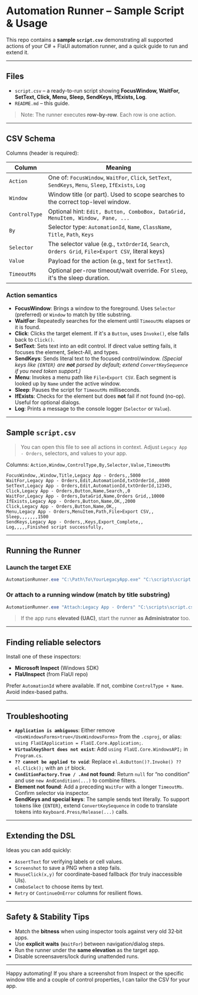 
# Automation Runner – Sample Script & Usage

This repo contains a **sample `script.csv`** demonstrating all supported actions of your C# + FlaUI automation runner, and a quick guide to run and extend it.

---

## Files

- `script.csv` – a ready-to-run script showing **FocusWindow, WaitFor, SetText, Click, Menu, Sleep, SendKeys, IfExists, Log**.
- `README.md` – this guide.

> Note: The runner executes **row-by-row**. Each row is one action.

---

## CSV Schema

Columns (header is required):

| Column       | Meaning                                                                                         |
|--------------|--------------------------------------------------------------------------------------------------|
| `Action`     | One of: `FocusWindow`, `WaitFor`, `Click`, `SetText`, `SendKeys`, `Menu`, `Sleep`, `IfExists`, `Log` |
| `Window`     | Window title (or part). Used to scope searches to the correct top-level window.                 |
| `ControlType`| Optional hint: `Edit, Button, ComboBox, DataGrid, MenuItem, Window, Pane, ...`                   |
| `By`         | Selector type: `AutomationId`, `Name`, `ClassName`, `Title`, `Path`, `Keys`                      |
| `Selector`   | The selector value (e.g., `txtOrderId`, `Search`, `Orders Grid`, `File>Export CSV`, literal keys)|
| `Value`      | Payload for the action (e.g., text for `SetText`).                                               |
| `TimeoutMs`  | Optional per-row timeout/wait override. For `Sleep`, it's the sleep duration.                    |

### Action semantics

- **FocusWindow**: Brings a window to the foreground. Uses `Selector` (preferred) or `Window` to match by title substring.
- **WaitFor**: Repeatedly searches for the element until `TimeoutMs` elapses or it is found.
- **Click**: Clicks the target element. If it's a `Button`, uses `Invoke()`, else falls back to `Click()`.
- **SetText**: Sets text into an edit control. If direct value setting fails, it focuses the element, Select-All, and types.
- **SendKeys**: Sends literal text to the focused control/window. *(Special keys like `{ENTER}` are **not** parsed by default; extend `ConvertKeySequence` if you need token support.)*
- **Menu**: Invokes a menu path like `File>Export CSV`. Each segment is looked up by `Name` under the active window.
- **Sleep**: Pauses the script for `TimeoutMs` milliseconds.
- **IfExists**: Checks for the element but does **not** fail if not found (no-op). Useful for optional dialogs.
- **Log**: Prints a message to the console logger (`Selector` or `Value`).

---

## Sample `script.csv`

> You can open this file to see all actions in context. Adjust `Legacy App - Orders`, selectors, and values to your app.

Columns: `Action,Window,ControlType,By,Selector,Value,TimeoutMs`

```
FocusWindow,,Window,Title,Legacy App - Orders,,5000
WaitFor,Legacy App - Orders,Edit,AutomationId,txtOrderId,,8000
SetText,Legacy App - Orders,Edit,AutomationId,txtOrderId,12345,
Click,Legacy App - Orders,Button,Name,Search,,0
WaitFor,Legacy App - Orders,DataGrid,Name,Orders Grid,,10000
IfExists,Legacy App - Orders,Button,Name,OK,,2000
Click,Legacy App - Orders,Button,Name,OK,,
Menu,Legacy App - Orders,MenuItem,Path,File>Export CSV,,
Sleep,,,,,,,1500
SendKeys,Legacy App - Orders,,Keys,Export_Complete,,
Log,,,,,Finished script successfully,
```

---

## Running the Runner

### Launch the target EXE
```powershell
AutomationRunner.exe "C:\Path\To\YourLegacyApp.exe" "C:\scripts\script.csv"
```

### Or attach to a running window (match by title substring)
```powershell
AutomationRunner.exe "Attach:Legacy App - Orders" "C:\scripts\script.csv"
```

> If the app runs **elevated (UAC)**, start the runner **as Administrator** too.

---

## Finding reliable selectors

Install one of these inspectors:
- **Microsoft Inspect** (Windows SDK)
- **FlaUInspect** (from FlaUI repo)

Prefer `AutomationId` where available. If not, combine `ControlType + Name`. Avoid index-based paths.

---

## Troubleshooting

- **`Application is ambiguous`**: Either remove `<UseWindowsForms>true</UseWindowsForms>` from the `.csproj`, or alias: `using FlaUIApplication = FlaUI.Core.Application;`.
- **`VirtualKeyShort does not exist`**: Add `using FlaUI.Core.WindowsAPI;` in `Program.cs`.
- **`?? cannot be applied to void`**: Replace `el.AsButton()?.Invoke() ?? el.Click();` with an `if` block.
- **`ConditionFactory.True / .And` not found**: Return `null` for “no condition” and use `new AndCondition(...)` to combine filters.
- **Element not found**: Add a preceding `WaitFor` with a longer `TimeoutMs`. Confirm selector via inspector.
- **SendKeys and special keys**: The sample sends text literally. To support tokens like `{ENTER}`, extend `ConvertKeySequence` in code to translate tokens into `Keyboard.Press/Release(...)` calls.

---

## Extending the DSL

Ideas you can add quickly:
- `AssertText` for verifying labels or cell values.
- `Screenshot` to save a PNG when a step fails.
- `MouseClick(x,y)` for coordinate-based fallback (for truly inaccessible UIs).
- `ComboSelect` to choose items by text.
- `Retry` or `ContinueOnError` columns for resilient flows.

---

## Safety & Stability Tips

- Match the **bitness** when using inspector tools against very old 32‑bit apps.
- Use **explicit waits** (`WaitFor`) between navigation/dialog steps.
- Run the runner under the **same elevation** as the target app.
- Disable screensavers/lock during unattended runs.

---

Happy automating! If you share a screenshot from Inspect or the specific window title and a couple of control properties, I can tailor the CSV for your app.
